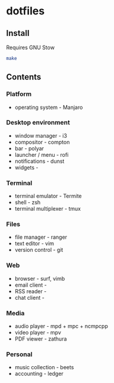 # dotfiles

## Install

Requires GNU Stow

```sh
make
```
## Contents

### Platform

- operating system - Manjaro

### Desktop environment

- window manager - i3
- compositor - compton
- bar - polyar
- launcher / menu - rofi
- notifications - dunst
- widgets -

### Terminal

- terminal emulator - Termite
- shell - zsh
- terminal multiplexer - tmux

### Files

- file manager - ranger
- text editor - vim
- version control - git

### Web

- browser - surf, vimb
- email client - 
- RSS reader -
- chat client - 

### Media

- audio player - mpd + mpc + ncmpcpp
- video player - mpv
- PDF viewer - zathura

### Personal

- music collection - beets
- accounting - ledger
